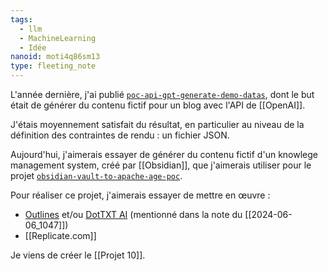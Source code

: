 ```yaml
---
tags:
  - llm
  - MachineLearning
  - Idée
nanoid: moti4q86sm13
type: fleeting_note
---
```

L'année dernière, j'ai publié [`poc-api-gpt-generate-demo-datas`](https://github.com/stephane-klein/poc-api-gpt-generate-demo-datas), dont le but était de générer du contenu fictif pour un blog avec l'API de [[OpenAI]].

J'étais moyennement satisfait du résultat, en particulier au niveau de la définition des contraintes de rendu : un fichier JSON.

Aujourd'hui, j'aimerais essayer de générer du contenu fictif d'un knowlege management system, créé par [[Obsidian]], que j'aimerais utiliser pour le projet [`obsidian-vault-to-apache-age-poc`](https://github.com/stephane-klein/obsidian-vault-to-apache-age-poc).

Pour réaliser ce projet, j'aimerais essayer de mettre en œuvre :

- [Outlines](https://github.com/outlines-dev/outlines) et/ou [DotTXT AI](https://twitter.com/dottxtai) (mentionné dans la note du [[2024-06-06_1047]])
- [[Replicate.com]]

Je viens de créer le [[Projet 10]].
